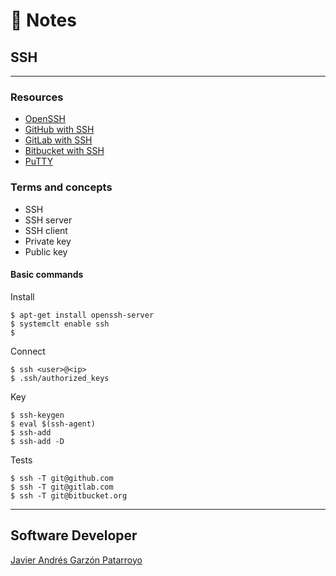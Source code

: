 # :memo: Notes
## SSH
- - -
### Resources
* [OpenSSH](https://www.openssh.com/manual.html)
* [GitHub with SSH](https://docs.github.com/en/authentication/connecting-to-github-with-ssh)
* [GitLab with SSH](https://docs.gitlab.com/ee/ssh/)
* [Bitbucket with SSH](https://support.atlassian.com/bitbucket-cloud/docs/set-up-an-ssh-key/)
* [PuTTY](https://www.putty.org/)
### Terms and concepts
* SSH
* SSH server
* SSH client
* Private key
* Public key
#### Basic commands
Install
```
$ apt-get install openssh-server
$ systemclt enable ssh
$ 
```
Connect
```
$ ssh <user>@<ip>
$ .ssh/authorized_keys
```
Key
```
$ ssh-keygen
$ eval $(ssh-agent)
$ ssh-add
$ ssh-add -D
```
Tests
```
$ ssh -T git@github.com
$ ssh -T git@gitlab.com
$ ssh -T git@bitbucket.org
```
- - -
## Software Developer
[Javier Andrés Garzón Patarroyo](https://javierandres.dev)
